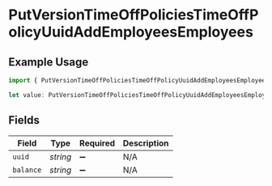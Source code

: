 # PutVersionTimeOffPoliciesTimeOffPolicyUuidAddEmployeesEmployees

## Example Usage

```typescript
import { PutVersionTimeOffPoliciesTimeOffPolicyUuidAddEmployeesEmployees } from "@gusto/embedded-api/models/operations";

let value: PutVersionTimeOffPoliciesTimeOffPolicyUuidAddEmployeesEmployees = {};
```

## Fields

| Field              | Type               | Required           | Description        |
| ------------------ | ------------------ | ------------------ | ------------------ |
| `uuid`             | *string*           | :heavy_minus_sign: | N/A                |
| `balance`          | *string*           | :heavy_minus_sign: | N/A                |